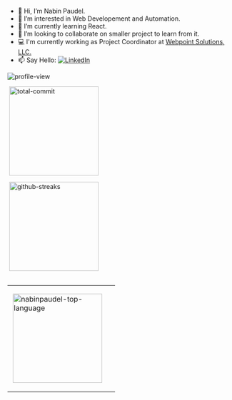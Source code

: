 
- 👋 Hi, I’m Nabin Paudel.
- 👀 I’m interested in Web Developement and Automation.
- 🌱 I’m currently learning React.
- 💞️ I’m looking to collaborate on smaller project to learn from it.
- 💻 I'm currently working as Project Coordinator at [Webpoint Solutions, LLC.](webpoint.io)
- 📫 Say Hello:  [![LinkedIn](https://img.shields.io/badge/LinkedIn-%230077B5.svg?logo=linkedin&logoColor=white)](https://linkedin.com/in/innabinpaudel) 

<img src="https://komarev.com/ghpvc/?username=nabinpaudel-np" alt="profile-view" />

<br>

<table>
  <tr>
      <p>&nbsp;<img align="center" height="200px" src="https://github-readme-stats.vercel.app/api?username=nabinpaudel-np&theme=gruvbox&hide_border=true&include_all_commits=false&count_private=true" alt="total-commit"/</p>
  </tr>
  <tr>
      <p>&nbsp;<img align="center" height="200px" src="https://github-readme-streak-stats.herokuapp.com/?user=nabinpaudel-np&theme=gruvbox&hide_border=true" alt="github-streaks"/</p>
  </tr>
</table>

<table>
  <tr>
    <td>
      <p>&nbsp;<img align="center" height="200px" src="https://github-readme-stats.vercel.app/api/top-langs/?username=nabinpaudel-np&theme=gruvbox&hide_border=true&include_all_commits=false&count_private=true&layout=compact" alt="nabinpaudel-top-language"/</p>
    </td>
    <td>
      <p>&nbsp;<img align="center" height="200px" src="https://giphy.com/gifs/scaler-official-monday-computer-laptop-scZPhLqaVOM1qG4lT9 /></p>
    </td>
  </tr>
</table>


<!---
nabinpaudel-np/nabinpaudel-np is a ✨ special ✨ repository because its `README.md` (this file) appears on your GitHub profile.
You can click the Preview link to take a look at your changes.
--->
